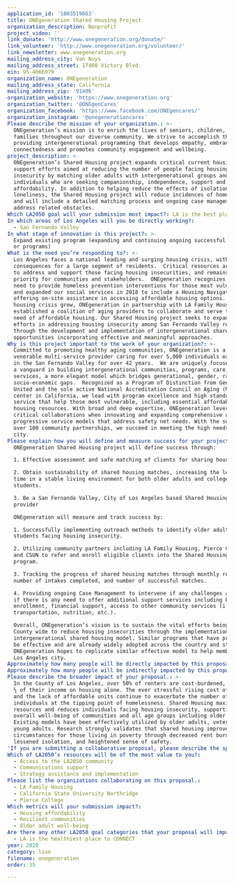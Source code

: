 ```yaml
---
application_id: '1803519663'
title: ONEgeneration Shared Housing Project
organization_description: Nonprofit
project_video: ''
link_donate: 'http://www.onegeneration.org/donate/'
link_volunteer: 'http://www.onegeneration.org/volunteer/'
link_newsletter: www.onegeneration.org
mailing_address_city: Van Nuys
mailing_address_street: 17400 Victory Blvd.
ein: 95-4066979
organization_name: ONEgeneration
mailing_address_state: California
mailing_address_zip: '91406'
organization_website: 'https://www.onegeneration.org'
organization_twitter: '@ONEgenCares'
organization_facebook: 'https://www.facebook.com/ONEgencares/'
organization_instagram: '@onegenerationcares'
Please describe the mission of your organization.: >-
  ONEgeneration’s mission is to enrich the lives of seniors, children, and
  families throughout our diverse community. We strive to accomplish this by
  providing intergenerational programming that develops empathy, embraces social
  connectedness and promotes community engagement and wellbeing.
project_description: >-
  ONEgeneration’s Shared Housing project expands critical current housing
  support efforts aimed at reducing the number of people facing housing
  insecurity by matching older adults with intergenerational groups and
  individuals who are seeking companionship, independence, support and
  affordability. In addition to helping reduce the effects of isolation and
  loneliness, the Shared Housing project will reduce incidences of homelessness
  and will include a detailed matching process and ongoing case management to
  address related obstacles.     
Which LA2050 goal will your submission most impact?: LA is the best place to LIVE
In which areas of Los Angeles will you be directly working?:
  - San Fernando Valley
In what stage of innovation is this project?: >-
  Expand existing program (expanding and continuing ongoing successful projects
  or programs)
What is the need you’re responding to?: >-
  Los Angeles faces a national leading and surging housing crisis, with dire
  consequences for a large segment of residents.  Critical resources are needed
  to address and support those facing housing insecurities, and remains a top
  priority for communities and stakeholders.  ONEgeneration recognizes a vital
  need to provide homeless prevention interventions for those most vulnerable,
  and expanded our social services in 2018 to include a Housing Navigator,
  offering on-site assistance in accessing affordable housing options. As the
  housing crisis grew, ONEgeneration in partnership with LA Family Housing
  established a coalition of aging providers to collaborate and serve those in
  need of affordable housing. Our Shared Housing project seeks to expand its
  efforts in addressing housing insecurity among San Fernando Valley residents
  through the development and implementation of intergenerational shared housing
  opportunities incorporating effective and meaningful approaches. 
Why is this project important to the work of your organization?: >-
  Committed to promoting healthy aging communities, ONEgeneration is a trusted,
  venerable multi-service provider caring for over 5,000 individuals each year
  in the San Fernando Valley for over 42 years.  We are uniquely focused and are
  a vanguard in building intergenerational communities, programs, care, and
  services, a more elegant model which bridges generational, gender, race, and
  socio-economic gaps.  Recognized as a Program of Distinction from Generations
  United and the sole active National Accreditation Council on Aging (NCOA)
  center in California, we lead with program excellence and high standards of
  service that help those most vulnerable, including essential affordable
  housing resources. With broad and deep expertise, ONEgeneration leverages
  critical collaborations when innovating and expanding comprehensive and
  progressive service models that address safety net needs. With the support of
  over 100 community partnerships, we succeed in meeting the high needs of the
  city.
Please explain how you will define and measure success for your project.: >-
  ONEgeneration Shared Housing project will define success through: 

  1. Effective assessment and safe matching of clients for sharing housing. 

  2. Obtain sustainability of shared housing matches, increasing the length of
  time in a stable living environment for both older adults and college-age
  students. 

  3. Be a San Fernando Valley, City of Los Angeles based Shared Housing resource
  provider 

  ONEgeneration will measure and track success by:

  1. Successfully implementing outreach methods to identify older adults and
  students facing housing insecurity.

  2. Utilizing community partners including LA Family Housing, Pierce College,
  and CSUN to refer and enroll eligible clients into the Shared Housing
  program. 

  3. Tracking the progress of shared housing matches through monthly reporting,
  number of intakes completed, and number of successful matches.

  4. Providing ongoing Case Management to intervene if any challenges arise or
  if there is any need to offer additional support services including benefits
  enrollment, financial support, access to other community services (i.e.
  transportation, nutrition, etc.).

  Overall, ONEgeneration’s vision is to sustain the vital efforts being made
  County wide to reduce housing insecurities through the implementation of an
  intergenerational shared housing model. Similar programs that have proven to
  be effective and are already widely adopted across the country and state.
  ONEgeneration hopes to replicate similar effective model to help members of
  Los Angeles city. 
Approximately how many people will be directly impacted by this proposal?: '250'
Approximately how many people will be indirectly impacted by this proposal?: '750'
Please describe the broader impact of your proposal.: >-
  In the County of Los Angeles, over 50% of renters are cost-burdened, spending
  ½ of their income on housing alone. The ever stressful rising cost of housing
  and the lack of affordable units continue to exacerbate the number of
  individuals at the tipping point of homelessness. Shared Housing maximizes
  resources and reduces individuals facing housing insecurity, supporting the
  overall well-being of communities and all age groups including older adults. 
  Existing models have been effectively utilized by older adults, veterans, and
  young adults. Research strongly validates that shared housing improves living
  circumstances for those living in poverty through decreased rent burden,
  lessened isolation, and heightened sense of safety.
'If you are submitting a collaborative proposal, please describe the specific role of partner organizations in the project.': ' ONEgeneration will partner with LA Family Housing, CSUN, and Pierce College to support and implement this intergenerational Shared Housing project. All partnering organizations will be a referral source for younger adults and older adults in need of affordable housing, including shared housing.  An internal database of currently available shared housing matching requests will be provided to all program partner organizations, with ongoing communication and follow up between ONEgeneration staff and the community partners to ensure the success of matching and sustaining a shared housing pairing for sufficient length of time. '
Which of LA2050’s resources will be of the most value to you?:
  - Access to the LA2050 community
  - Communications support
  - Strategy assistance and implementation
Please list the organizations collaborating on this proposal.:
  - LA Family Housing
  - California State University Northridge
  - Pierce College
Which metrics will your submission impact?:
  - Housing affordability
  - Resilient communities
  - Older adult well-being
Are there any other LA2050 goal categories that your proposal will impact?:
  - LA is the healthiest place to CONNECT
year: 2020
category: live
filename: onegeneration
order: 35

---
```

